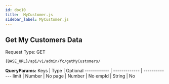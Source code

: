 ```yaml
---
id: doc10
title:  MyCustomer.js
sidebar_label: MyCustomer.js
---
```


## Get My Customers Data
Request Type: GET
```
{BASE_URL}/api/v1/admin/fc/getMyCustomers/
```
**QueryParams:**
Keys | Type | Optional
------------ | ------------- | -------------
limit | Number | No
page | Number | No
empId | String | No

